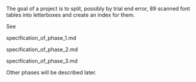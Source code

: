 
The goal of a project is to split, possibly by trial end error, 89
scanned font tables into letterboxes and create an index for them.

See

specification_of_phase_1.md

specification_of_phase_2.md

specification_of_phase_3.md

Other phases will be described later.
